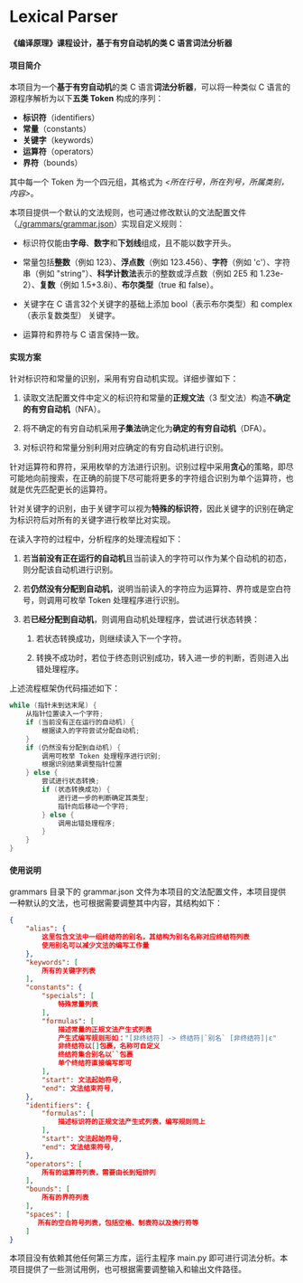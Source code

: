 # Lexical Parser

**《编译原理》课程设计，基于有穷自动机的类 C 语言词法分析器**

#### 项目简介

本项目为一个**基于有穷自动机**的类 C 语言**词法分析器**，可以将一种类似 C 语言的源程序解析为以下**五类 Token** 构成的序列：

- **标识符**（identifiers）
- **常量**（constants）
- **关键字**（keywords）
- **运算符**（operators）
- **界符**（bounds）

其中每一个 Token 为一个四元组，其格式为 *<所在行号，所在列号，所属类别，内容>*。



本项目提供一个默认的文法规则，也可通过修改默认的文法配置文件（<u>./grammars/grammar.json</u>）实现自定义规则：

- 标识符仅能由**字母**、**数字**和**下划线**组成，且不能以数字开头。

- 常量包括**整数**（例如 123）、**浮点数**（例如 123.456）、**字符**（例如 'c'）、字符串（例如 "string"）、**科学计数法**表示的整数或浮点数（例如 2E5 和 1.23e-2）、**复数**（例如 1.5+3.8i）、**布尔类型**（true 和 false）。

- 关键字在 C 语言32个关键字的基础上添加 bool（表示布尔类型）和 complex（表示复数类型） 关键字。

- 运算符和界符与 C 语言保持一致。
  
  

#### 实现方案

针对标识符和常量的识别，采用有穷自动机实现。详细步骤如下：

1. 读取文法配置文件中定义的标识符和常量的**正规文法**（3 型文法）构造**不确定的有穷自动机**（NFA）。

2. 将不确定的有穷自动机采用**子集法**确定化为**确定的有穷自动机**（DFA）。

3. 对标识符和常量分别利用对应确定的有穷自动机进行识别。
   
   

针对运算符和界符，采用枚举的方法进行识别。识别过程中采用**贪心**的策略，即尽可能地向前搜索，在正确的前提下尽可能将更多的字符组合识别为单个运算符，也就是优先匹配更长的运算符。



针对关键字的识别，由于关键字可以视为**特殊的标识符**，因此关键字的识别在确定为标识符后对所有的关键字进行枚举比对实现。



在读入字符的过程中，分析程序的处理流程如下：

1. 若**当前没有正在运行的自动机**且当前读入的字符可以作为某个自动机的初态，则分配该自动机进行识别。

2. 若**仍然没有分配到自动机**，说明当前读入的字符应为运算符、界符或是空白符号，则调用可枚举 Token 处理程序进行识别。

3. 若**已经分配到自动机**，则调用自动机处理程序，尝试进行状态转换：
   
   1. 若状态转换成功，则继续读入下一个字符。
   
   2. 转换不成功时，若位于终态则识别成功，转入进一步的判断，否则进入出错处理程序。
      
      

上述流程框架伪代码描述如下：

```c
while (指针未到达末尾) {
    从指针位置读入一个字符;
    if (当前没有正在运行的自动机) {
        根据读入的字符尝试分配自动机;
    }
    if (仍然没有分配到自动机) {
        调用可枚举 Token 处理程序进行识别;
        根据识别结果调整指针位置
    } else {
        尝试进行状态转换;
        if (状态转换成功) {
            进行进一步的判断确定其类型;
            指针向后移动一个字符;
        } else {
            调用出错处理程序;
        }
    }
}
```

#### 使用说明

grammars 目录下的 grammar.json 文件为本项目的文法配置文件，本项目提供一种默认的文法，也可根据需要调整其中内容，其结构如下：

```json
{
    "alias": {
        这里包含文法中一组终结符的别名，其结构为别名名称对应终结符列表
        使用别名可以减少文法的编写工作量
    },
    "keywords": [
        所有的关键字列表
    ],
    "constants": {
        "specials": [
            特殊常量列表
        ],
        "formulas": [
            描述常量的正规文法产生式列表
            产生式编写规则形如："[非终结符] -> 终结符|`别名` [非终结符]|ε"
            非终结符以[]包裹，名称可自定义
            终结符集合别名以``包裹
            单个终结符直接编写即可
        ],
        "start": 文法起始符号, 
        "end": 文法结束符号,
    },
    "identifiers": {
        "formulas": [
            描述标识符的正规文法产生式列表，编写规则同上
        ],
        "start": 文法起始符号, 
        "end": 文法结束符号,
    },
    "operators": [
        所有的运算符列表，需要由长到短排列
    ],
    "bounds": [
        所有的界符列表
    ],
    "spaces": [
       所有的空白符号列表，包括空格、制表符以及换行符等
    ]
}
```



本项目没有依赖其他任何第三方库，运行主程序 main.py 即可进行词法分析。本项目提供了一些测试用例，也可根据需要调整输入和输出文件路径。
